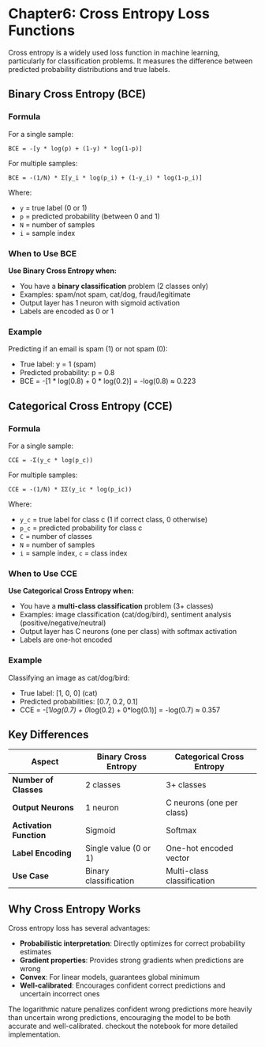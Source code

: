 # Chapter6: Cross Entropy Loss Functions

Cross entropy is a widely used loss function in machine learning, particularly for classification problems. It measures the difference between predicted probability distributions and true labels.

## Binary Cross Entropy (BCE)

### Formula

For a single sample:
```
BCE = -[y * log(p) + (1-y) * log(1-p)]
```

For multiple samples:
```
BCE = -(1/N) * Σ[y_i * log(p_i) + (1-y_i) * log(1-p_i)]
```

Where:
- `y` = true label (0 or 1)
- `p` = predicted probability (between 0 and 1)
- `N` = number of samples
- `i` = sample index

### When to Use BCE

**Use Binary Cross Entropy when:**
- You have a **binary classification** problem (2 classes only)
- Examples: spam/not spam, cat/dog, fraud/legitimate
- Output layer has 1 neuron with sigmoid activation
- Labels are encoded as 0 or 1

### Example
Predicting if an email is spam (1) or not spam (0):
- True label: y = 1 (spam)
- Predicted probability: p = 0.8
- BCE = -[1 * log(0.8) + 0 * log(0.2)] = -log(0.8) ≈ 0.223

## Categorical Cross Entropy (CCE)

### Formula

For a single sample:
```
CCE = -Σ(y_c * log(p_c))
```

For multiple samples:
```
CCE = -(1/N) * ΣΣ(y_ic * log(p_ic))
```

Where:
- `y_c` = true label for class c (1 if correct class, 0 otherwise)
- `p_c` = predicted probability for class c
- `C` = number of classes
- `N` = number of samples
- `i` = sample index, `c` = class index

### When to Use CCE

**Use Categorical Cross Entropy when:**
- You have a **multi-class classification** problem (3+ classes)
- Examples: image classification (cat/dog/bird), sentiment analysis (positive/negative/neutral)
- Output layer has C neurons (one per class) with softmax activation
- Labels are one-hot encoded

### Example
Classifying an image as cat/dog/bird:
- True label: [1, 0, 0] (cat)
- Predicted probabilities: [0.7, 0.2, 0.1]
- CCE = -[1*log(0.7) + 0*log(0.2) + 0*log(0.1)] = -log(0.7) ≈ 0.357

## Key Differences

| Aspect | Binary Cross Entropy | Categorical Cross Entropy |
|--------|---------------------|---------------------------|
| **Number of Classes** | 2 classes | 3+ classes |
| **Output Neurons** | 1 neuron | C neurons (one per class) |
| **Activation Function** | Sigmoid | Softmax |
| **Label Encoding** | Single value (0 or 1) | One-hot encoded vector |
| **Use Case** | Binary classification | Multi-class classification |



## Why Cross Entropy Works

Cross entropy loss has several advantages:
- **Probabilistic interpretation**: Directly optimizes for correct probability estimates
- **Gradient properties**: Provides strong gradients when predictions are wrong
- **Convex**: For linear models, guarantees global minimum
- **Well-calibrated**: Encourages confident correct predictions and uncertain incorrect ones

The logarithmic nature penalizes confident wrong predictions more heavily than uncertain wrong predictions, encouraging the model to be both accurate and well-calibrated.
checkout the notebook for more detailed implementation.